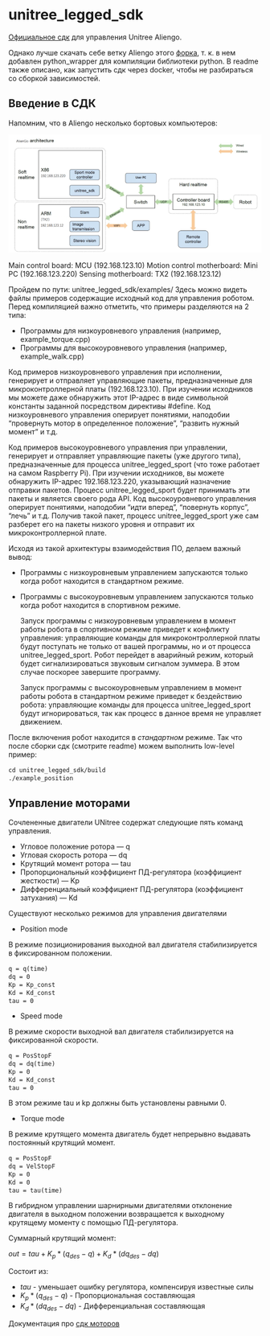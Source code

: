 # unitree_legged_sdk

[Официальное сдк](https://github.com/unitreerobotics/unitree_legged_sdk/tree/Aliengo) для управления Unitree Aliengo.

Однако лучше скачать себе ветку Aliengo этого [форка](https://github.com/pendragon707/unitree_legged_sdk), т. к. в нем добавлен python_wrapper для компиляции библиотеки python. В readme также описано, как запустить сдк через docker, чтобы не разбираться со сборкой зависимостей. 

## Введение в СДК

Напомним, что в Aliengo несколько бортовых компьютеров:

![1](images/AliengoSystem.png "1")

Main control board: MCU (192.168.123.10) Motion control motherboard: Mini PC (192.168.123.220) Sensing motherboard: TX2 (192.168.123.12)

Пройдем по пути: unitree_legged_sdk/examples/ Здесь можно видеть файлы примеров содержащие исходный код для управления роботом. Перед компиляцией важно отметить, что примеры разделяются на 2 типа:

- Программы для низкоуровневого управления (например, example_torque.cpp)
- Программы для высокоуровневого управления (например, example_walk.cpp)

Код примеров низкоуровневого управления при исполнении, генерирует и отправляет управляющие пакеты, предназначенные для микроконтроллерной платы (192.168.123.10). При изучении исходников мы можете даже обнаружить этот IP-адрес в виде символьной константы заданной посредством директивы #define. Код низкоуровневого управления оперирует понятиями, наподобии “провернуть мотор в определенное положение”, “развить нужный момент” и т.д.

Код примеров высокоуровневого управления при управлении, генерирует и отправляет управляющие пакеты (уже другого типа), предназначенные для процесса unitree_legged_sport (что тоже работает на самом Raspberry Pi). При изучении исходников, вы можете обнаружить IP-адрес 192.168.123.220, указывающий назначение отправки пакетов. Процесс unitree_legged_sport будет принимать эти пакеты и является своего рода API. Код высокоуровневого управления оперирует понятиями, наподобии “идти вперед”, “повернуть корпус”, “лечь” и т.д. Получив такой пакет, процесс unitree_legged_sport уже сам разберет его на пакеты низкого уровня и отправит их микроконтроллерной плате.

Исходя из такой архитектуры взаимодействия ПО, делаем важный вывод:

- Программы с низкоуровневым управлением запускаются только когда робот находится в стандартном режиме.
- Программы с высокоуровневым управлением запускаются только когда робот находится в спортивном режиме.

    Запуск программы с низкоуровневым управлением в момент работы робота в спортивном режиме приведет к конфликту управления: управляющие команды для микроконтроллерной платы будут поступать не только от вашей программы, но и от процесса unitree_legged_sport. Робот перейдет в аварийный режим, который будет сигнализироваться звуковым сигналом зуммера. В этом случае поскорее завершите программу.

    Запуск программы с высокоуровневым управлением в момент работы робота в стандартном режиме приведет к бездействию робота: управляющие команды для процесса unitree_legged_sport будут игнорироваться, так как процесс в данное время не управляет движением.

После включения робот находится в *стандартном* режиме. Так что после сборки сдк (смотрите readme) можем выполнить low-level пример:

```
cd unitree_legged_sdk/build
./example_position
```

## Управление моторами

Сочлененные двигатели UNitree содержат следующие пять команд управления.
- Угловое положение ротора — q
- Угловая скорость ротора — dq
- Крутящий момент ротора — tau
- Пропорциональный коэффициент ПД-регулятора (коэффициент жесткости) — Kp
- Дифференциальный коэффициент ПД-регулятора (коэффициент затухания) — Kd

Существуют несколько режимов для управления двигателями

- Position mode

В режиме позиционирования выходной вал двигателя стабилизируется в фиксированном положении. 

```
q = q(time)
dq = 0
Kp = Kp_const
Kd = Kd_const
tau = 0
```

- Speed mode

В режиме скорости выходной вал двигателя стабилизируется на фиксированной скорости.

```
q = PosStopF
dq = dq(time)
Kp = 0
Kd = Kd_const
tau = 0
```
В этом режиме tau и kp должны быть установлены равными 0.

- Torque mode

В режиме крутящего момента двигатель будет непрерывно выдавать постоянный крутящий момент. 

```
q = PosStopF
dq = VelStopF
Kp = 0
Kd = 0
tau = tau(time)
```

В гибридном управлении шарнирными двигателями отклонение двигателя в выходном положении возвращается к выходному крутящему моменту с помощью ПД-регулятора.

Суммарный крутящий момент:

$out = tau + K_p*(q_{des}-q) + K_d*(dq_{des}-dq)$

Состоит из:

- $tau$ - уменьшает ошибку регулятора, компенсируя известные силы
- $K_p*(q_{des}-q)$ - Пропорциональная составляющая
- $K_d*(dq_{des}-dq)$ - Дифференциальная составляющая

Документация про [сдк моторов](https://support.unitree.com/home/en/Motor_SDK_Dev_Guide/control_mode)